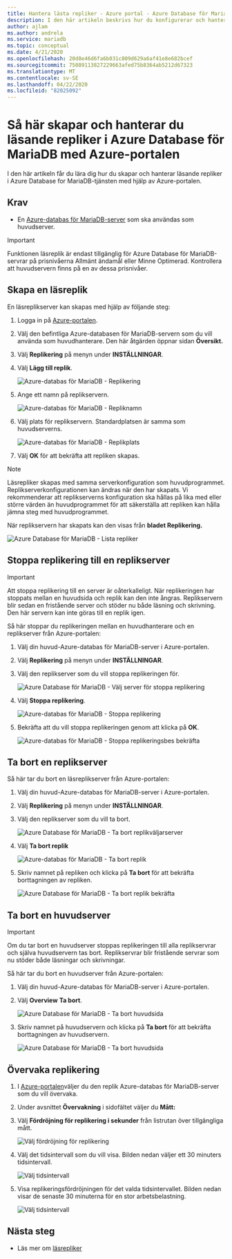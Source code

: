 ```yaml
---
title: Hantera lästa repliker - Azure portal - Azure Database för MariaDB
description: I den här artikeln beskrivs hur du konfigurerar och hanterar läsande repliker i Azure Database för MariaDB med hjälp av portalen
author: ajlam
ms.author: andrela
ms.service: mariadb
ms.topic: conceptual
ms.date: 4/21/2020
ms.openlocfilehash: 20d8e46d6fa6b031c809d629a6af41e8e682bcef
ms.sourcegitcommit: 75089113827229663afed75b8364ab5212d67323
ms.translationtype: MT
ms.contentlocale: sv-SE
ms.lasthandoff: 04/22/2020
ms.locfileid: "82025092"
---
```

# <a name="how-to-create-and-manage-read-replicas-in-azure-database-for-mariadb-using-the-azure-portal"></a>Så här skapar och hanterar du läsande repliker i Azure Database för MariaDB med Azure-portalen

I den här artikeln får du lära dig hur du skapar och hanterar läsande repliker i Azure Database for MariaDB-tjänsten med hjälp av Azure-portalen.

## <a name="prerequisites"></a>Krav

- En [Azure-databas för MariaDB-server](quickstart-create-mariadb-server-database-using-azure-portal.md) som ska användas som huvudserver.

> [!IMPORTANT]
> Funktionen läsreplik är endast tillgänglig för Azure Database för MariaDB-servrar på prisnivåerna Allmänt ändamål eller Minne Optimerad. Kontrollera att huvudservern finns på en av dessa prisnivåer.

## <a name="create-a-read-replica"></a>Skapa en läsreplik

En läsreplikserver kan skapas med hjälp av följande steg:

1. Logga in på [Azure-portalen](https://portal.azure.com/).

2. Välj den befintliga Azure-databasen för MariaDB-servern som du vill använda som huvudhanterare. Den här åtgärden öppnar sidan **Översikt.**

3. Välj **Replikering** på menyn under **INSTÄLLNINGAR**.

4. Välj **Lägg till replik**.

   ![Azure-databas för MariaDB - Replikering](./media/howto-read-replica-portal/add-replica.png)

5. Ange ett namn på replikservern.

    ![Azure-databas för MariaDB - Repliknamn](./media/howto-read-replica-portal/replica-name.png)

6. Välj plats för replikservern. Standardplatsen är samma som huvudserverns.

    ![Azure-databas för MariaDB - Replikplats](./media/howto-read-replica-portal/replica-location.png)

7. Välj **OK** för att bekräfta att repliken skapas.

> [!NOTE]
> Läsrepliker skapas med samma serverkonfiguration som huvudprogrammet. Replikserverkonfigurationen kan ändras när den har skapats. Vi rekommenderar att replikserverns konfiguration ska hållas på lika med eller större värden än huvudprogrammet för att säkerställa att repliken kan hålla jämna steg med huvudprogrammet.

När replikservern har skapats kan den visas från **bladet Replikering.**

   ![Azure Database för MariaDB - Lista repliker](./media/howto-read-replica-portal/list-replica.png)

## <a name="stop-replication-to-a-replica-server"></a>Stoppa replikering till en replikserver

> [!IMPORTANT]
> Att stoppa replikering till en server är oåterkalleligt. När replikeringen har stoppats mellan en huvudsida och replik kan den inte ångras. Replikservern blir sedan en fristående server och stöder nu både läsning och skrivning. Den här servern kan inte göras till en replik igen.

Så här stoppar du replikeringen mellan en huvudhanterare och en replikserver från Azure-portalen:

1. Välj din huvud-Azure-databas för MariaDB-server i Azure-portalen. 

2. Välj **Replikering** på menyn under **INSTÄLLNINGAR**.

3. Välj den replikserver som du vill stoppa replikeringen för.

   ![Azure Database för MariaDB - Välj server för stoppa replikering](./media/howto-read-replica-portal/stop-replication-select.png)

4. Välj **Stoppa replikering**.

   ![Azure-databas för MariaDB - Stoppa replikering](./media/howto-read-replica-portal/stop-replication.png)

5. Bekräfta att du vill stoppa replikeringen genom att klicka på **OK**.

   ![Azure-databas för MariaDB - Stoppa replikeringsbes bekräfta](./media/howto-read-replica-portal/stop-replication-confirm.png)

## <a name="delete-a-replica-server"></a>Ta bort en replikserver

Så här tar du bort en läsreplikserver från Azure-portalen:

1. Välj din huvud-Azure-databas för MariaDB-server i Azure-portalen.

2. Välj **Replikering** på menyn under **INSTÄLLNINGAR**.

3. Välj den replikserver som du vill ta bort.

   ![Azure Database för MariaDB - Ta bort replikväljarserver](./media/howto-read-replica-portal/delete-replica-select.png)

4. Välj **Ta bort replik**

   ![Azure-databas för MariaDB - Ta bort replik](./media/howto-read-replica-portal/delete-replica.png)

5. Skriv namnet på repliken och klicka på **Ta bort** för att bekräfta borttagningen av repliken.  

   ![Azure Database för MariaDB - Ta bort replik bekräfta](./media/howto-read-replica-portal/delete-replica-confirm.png)

## <a name="delete-a-master-server"></a>Ta bort en huvudserver

> [!IMPORTANT]
> Om du tar bort en huvudserver stoppas replikeringen till alla replikservrar och själva huvudservern tas bort. Replikservrar blir fristående servrar som nu stöder både läsningar och skrivningar.

Så här tar du bort en huvudserver från Azure-portalen:

1. Välj din huvud-Azure-databas för MariaDB-server i Azure-portalen.

2. Välj **Overview** **Ta bort**.

   ![Azure Database för MariaDB - Ta bort huvudsida](./media/howto-read-replica-portal/delete-master-overview.png)

3. Skriv namnet på huvudservern och klicka på **Ta bort** för att bekräfta borttagningen av huvudservern.  

   ![Azure Database för MariaDB - Ta bort huvudsida](./media/howto-read-replica-portal/delete-master-confirm.png)

## <a name="monitor-replication"></a>Övervaka replikering

1. I [Azure-portalen](https://portal.azure.com/)väljer du den replik Azure-databas för MariaDB-server som du vill övervaka.

2. Under avsnittet **Övervakning** i sidofältet väljer du **Mått:**

3. Välj **Fördröjning för replikering i sekunder** från listrutan över tillgängliga mått.

   ![Välj fördröjning för replikering](./media/howto-read-replica-portal/monitor-select-replication-lag.png)

4. Välj det tidsintervall som du vill visa. Bilden nedan väljer ett 30 minuters tidsintervall.

   ![Välj tidsintervall](./media/howto-read-replica-portal/monitor-replication-lag-time-range.png)

5. Visa replikeringsfördröjningen för det valda tidsintervallet. Bilden nedan visar de senaste 30 minuterna för en stor arbetsbelastning.

   ![Välj tidsintervall](./media/howto-read-replica-portal/monitor-replication-lag-time-range-thirty-mins.png)

## <a name="next-steps"></a>Nästa steg

- Läs mer om [läsrepliker](concepts-read-replicas.md)